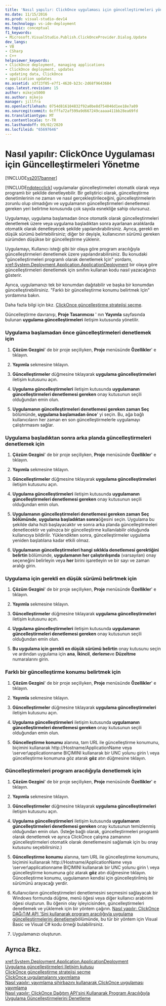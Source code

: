 ```yaml
---
title: 'Nasıl yapılır: ClickOnce uygulaması için güncelleştirmeleri yönetme | Microsoft Docs'
ms.date: 11/15/2016
ms.prod: visual-studio-dev14
ms.technology: vs-ide-deployment
ms.topic: conceptual
f1_keywords:
- Microsoft.VisualStudio.Publish.ClickOnceProvider.Dialog.Update
dev_langs:
- VB
- CSharp
- C++
helpviewer_keywords:
- ClickOnce deployment, managing applications
- ClickOnce deployment, updates
- updating data, ClickOnce
- application updates
ms.assetid: a3f23f05-e7f1-4620-b23c-2d68f9643684
caps.latest.revision: 15
author: mikejo5000
ms.author: mikejo
manager: jillfra
ms.openlocfilehash: 0754d816104832f92a0be8d754046d1ee18e7a09
ms.sourcegitcommit: 6cfffa72af599a9d667249caaaa411bb28ea69fd
ms.translationtype: MT
ms.contentlocale: tr-TR
ms.lasthandoff: 09/02/2020
ms.locfileid: "65697646"
---
```

# <a name="how-to-manage-updates-for-a-clickonce-application"></a>Nasıl yapılır: ClickOnce Uygulaması için Güncelleştirmeleri Yönetme
[!INCLUDE[vs2017banner](../includes/vs2017banner.md)]

[!INCLUDE[ndptecclick](../includes/ndptecclick-md.md)] uygulamalar güncelleştirmeleri otomatik olarak veya programlı bir şekilde denetleyebilir. Bir geliştirici olarak, güncelleştirme denetimlerinin ne zaman ve nasıl gerçekleştirileceğini, güncelleştirmelerin zorunlu olup olmadığını ve uygulamanın güncelleştirmeleri denetlemesi gereken yeri belirtme konusunda çok sayıda esnekliğe sahip olursunuz.  
  
 Uygulamayı, uygulama başlamadan önce otomatik olarak güncelleştirmeleri denetlemek üzere veya uygulama başladıktan sonra ayarlanan aralıklarda otomatik olarak denetleyecek şekilde yapılandırabilirsiniz. Ayrıca, gerekli en düşük sürümü belirtebilirsiniz; diğer bir deyişle, kullanıcının sürümü gereken sürümden düşükse bir güncelleştirme yüklenir.  
  
 Uygulamayı, Kullanıcı isteği gibi bir olaya göre program aracılığıyla güncelleştirmeleri denetlemek üzere yapılandırabilirsiniz. Bu konudaki "güncelleştirmeleri programlı olarak denetlemek Için" yordamı, <xref:System.Deployment.Application.ApplicationDeployment> bir olaya göre güncelleştirmeleri denetlemek için sınıfını kullanan kodu nasıl yazacağınızı gösterir.  
  
 Ayrıca, uygulamanızı tek bir konumdan dağıtabilir ve başka bir konumdan güncelleştirebilirsiniz. "Farklı bir güncelleştirme konumu belirtmek Için" yordamına bakın.  
  
 Daha fazla bilgi için bkz. [ClickOnce güncelleştirme stratejisi seçme](../deployment/choosing-a-clickonce-update-strategy.md).  
  
 Güncelleştirme davranışı, **Proje Tasarımcısı** ' nın **Yayımla** sayfasında bulunan **uygulama güncelleştirmeleri** iletişim kutusunda yönetilir.  
  
### <a name="to-check-for-updates-before-the-application-starts"></a>Uygulama başlamadan önce güncelleştirmeleri denetlemek için  
  
1. **Çözüm Gezgini**' de bir proje seçiliyken, **Proje** menüsünde **Özellikler**' e tıklayın.  
  
2. **Yayımla** sekmesine tıklayın.  
  
3. **Güncelleştirmeler** düğmesine tıklayarak **uygulama güncelleştirmeleri** iletişim kutusunu açın.  
  
4. **Uygulama güncelleştirmeleri** iletişim kutusunda **uygulamanın güncelleştirmeleri denetlemesi gereken** onay kutusunun seçili olduğundan emin olun.  
  
5. **Uygulamanın güncelleştirmeleri denetlemesi gereken zaman Seç** bölümünde, **uygulama başlamadan önce**' yi seçin. Bu, ağa bağlı kullanıcıların her zaman en son güncelleştirmelerle uygulamayı çalıştırmasını sağlar.  
  
### <a name="to-check-for-updates-in-the-background-after-the-application-starts"></a>Uygulama başladıktan sonra arka planda güncelleştirmeleri denetlemek için  
  
1. **Çözüm Gezgini**' de bir proje seçiliyken, **Proje** menüsünde **Özellikler**' e tıklayın.  
  
2. **Yayımla** sekmesine tıklayın.  
  
3. **Güncelleştirmeler** düğmesine tıklayarak **uygulama güncelleştirmeleri** iletişim kutusunu açın.  
  
4. **Uygulama güncelleştirmeleri** iletişim kutusunda **uygulamanın güncelleştirmeleri denetlemesi gereken** onay kutusunun seçili olduğundan emin olun.  
  
5. **Uygulamanın güncelleştirmeleri denetlemesi gereken zaman Seç bölümünde**, **uygulama başladıktan sonra**öğesini seçin. Uygulama bu şekilde daha hızlı başlayacaktır ve sonra arka planda güncelleştirmeleri denetlecektir ve yalnızca bir güncelleştirme kullanılabilir olduğunda kullanıcıya bildirilir. Yüklendikten sonra, güncelleştirmeler uygulama yeniden başlatılana kadar etkili olmaz.  
  
6. **Uygulamanın güncelleştirmeleri hangi sıklıkla denetlemesi gerektiğini belirtin** bölümünde, **uygulamanın her çalıştırılışında** (varsayılan) onay seçeneğini belirleyin veya **her** birini işaretleyin ve bir sayı ve zaman aralığı girin.  
  
### <a name="to-specify-a-minimum-required-version-for-the-application"></a>Uygulama için gerekli en düşük sürümü belirtmek için  
  
1. **Çözüm Gezgini**' de bir proje seçiliyken, **Proje** menüsünde **Özellikler**' e tıklayın.  
  
2. **Yayımla** sekmesine tıklayın.  
  
3. **Güncelleştirmeler** düğmesine tıklayarak **uygulama güncelleştirmeleri** iletişim kutusunu açın.  
  
4. **Uygulama güncelleştirmeleri** iletişim kutusunda **uygulamanın güncelleştirmeleri denetlemesi gereken** onay kutusunun seçili olduğundan emin olun.  
  
5. **Bu uygulama için gerekli en düşük sürümü belirtin** onay kutusunu seçin ve ardından uygulama için **ana**, **İkincil**, **derleme**ve **Düzeltme** numaralarını girin.  
  
### <a name="to-specify-a-different-update-location"></a>Farklı bir güncelleştirme konumu belirtmek için  
  
1. **Çözüm Gezgini**' de bir proje seçiliyken, **Proje** menüsünde **Özellikler**' e tıklayın.  
  
2. **Yayımla** sekmesine tıklayın.  
  
3. **Güncelleştirmeler** düğmesine tıklayarak **uygulama güncelleştirmeleri** iletişim kutusunu açın.  
  
4. **Uygulama güncelleştirmeleri** iletişim kutusunda **uygulamanın güncelleştirmeleri denetlemesi gereken** onay kutusunun seçili olduğundan emin olun.  
  
5. **Güncelleştirme konumu** alanına, tam URL ile güncelleştirme konumunu, biçimini kullanarak http://Hostname/ApplicationName veya \server\applicationname BIÇIMINI kullanarak bir UNC yolunu girin \\ veya güncelleştirme konumuna göz atarak **göz** atın düğmesine tıklayın.  
  
### <a name="to-check-for-updates-programmatically"></a>Güncelleştirmeleri program aracılığıyla denetlemek için  
  
1. **Çözüm Gezgini**' de bir proje seçiliyken, **Proje** menüsünde **Özellikler**' e tıklayın.  
  
2. **Yayımla** sekmesine tıklayın.  
  
3. **Güncelleştirmeler** düğmesine tıklayarak **uygulama güncelleştirmeleri** iletişim kutusunu açın.  
  
4. **Uygulama güncelleştirmeleri** iletişim kutusunda **uygulamanın güncelleştirmeleri denetlemesi gereken** onay kutusunun temizlenmiş olduğundan emin olun. (İsteğe bağlı olarak, güncelleştirmeleri programlı olarak denetlemek ve ayrıca ClickOnce çalışma zamanının güncelleştirmeleri otomatik olarak denetlemesini sağlamak için bu onay kutusunu seçebilirsiniz.)  
  
5. **Güncelleştirme konumu** alanına, tam URL ile güncelleştirme konumunu, biçimini kullanarak http://Hostname/ApplicationName veya \server\applicationname BIÇIMINI kullanarak bir UNC yolunu girin \\ veya güncelleştirme konumuna göz atarak **göz** atın düğmesine tıklayın. Güncelleştirme konumu, uygulamanın kendisi için güncelleştirilmiş bir sürümünü arayacağı yerdir.  
  
6. Kullanıcıların güncelleştirmeleri denetlemesini seçmesini sağlayacak bir Windows formunda düğme, menü öğesi veya diğer kullanıcı arabirimi öğesi oluşturun. Bu öğenin olay işleyicisinden, güncelleştirmeleri denetlemek ve yüklemek için bir yöntem çağırın. [Nasıl yapılır: ClickOnce DAĞıTıM API 'Sini kullanarak program aracılığıyla uygulama güncelleştirmelerini denetleme](../deployment/how-to-check-for-application-updates-programmatically-using-the-clickonce-deployment-api.md)bölümünde, bu tür bir yöntem için Visual Basic ve Visual C# kodu örneği bulabilirsiniz.  
  
7. Uygulamanızı oluşturun.  
  
## <a name="see-also"></a>Ayrıca Bkz.  
 <xref:System.Deployment.Application.ApplicationDeployment>   
 [Uygulama güncelleştirmeleri Iletişim kutusu](https://msdn.microsoft.com/8eca8743-8e68-4d04-bfd5-4dc0a9b2934f)   
 [ClickOnce güncelleştirme stratejisi seçme](../deployment/choosing-a-clickonce-update-strategy.md)   
 [ClickOnce uygulamalarını yayımlama](../deployment/publishing-clickonce-applications.md)   
 [Nasıl yapılır: yayımlama sihirbazını kullanarak ClickOnce uygulaması yayımlama](../deployment/how-to-publish-a-clickonce-application-using-the-publish-wizard.md)   
 [Nasıl yapılır: ClickOnce Dağıtım API'sini Kullanarak Program Aracılığıyla Uygulama Güncelleştirmelerini Denetleme](../deployment/how-to-check-for-application-updates-programmatically-using-the-clickonce-deployment-api.md)

